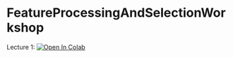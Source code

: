 # FeatureProcessingAndSelectionWorkshop

Lecture 1: [![Open In Colab](https://colab.research.google.com/assets/colab-badge.svg)](https://colab.research.google.com/github/univai-ghf/FeatureProcessingAndSelectionWorkshop/blob/main/Lectures/Lecture1_ForseeingVariableProblemsWhenBildingMLModels.ipynb)
